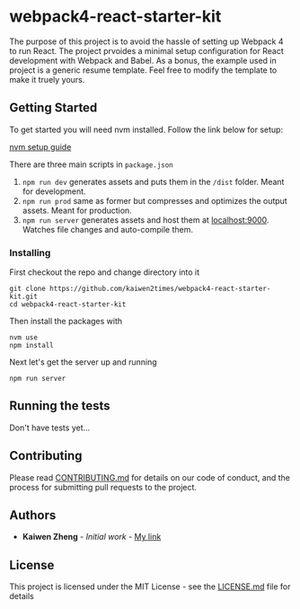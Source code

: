 # webpack4-react-starter-kit

The purpose of this project is to avoid the hassle of setting up Webpack 4 to run React. The project prvoides a minimal setup configuration for React development with Webpack and Babel. As a bonus, the example used in project is a generic resume template. Feel free to modify the template to make it truely yours.

## Getting Started

To get started you will need nvm installed. Follow the link below for setup:

[nvm setup guide](https://gist.github.com/d2s/372b5943bce17b964a79)

There are three main scripts in ``` package.json ```

1. ``` npm run dev ``` generates assets and puts them in the ``` /dist ``` folder. Meant for development.
2. ``` npm run prod ``` same as former but compresses and optimizes the output assets. Meant for production.
3. ``` npm run server ``` generates assets and host them at [localhost:9000](https://localhost:9000/). Watches file changes and auto-compile them.

### Installing

First checkout the repo and change directory into it

```
git clone https://github.com/kaiwen2times/webpack4-react-starter-kit.git
cd webpack4-react-starter-kit
```

Then install the packages with

```
nvm use
npm install
```

Next let's get the server up and running

```
npm run server
```

## Running the tests

Don't have tests yet...

## Contributing

Please read [CONTRIBUTING.md](https://github.com/kaiwen2times/webpack4-react-starter-kit/CONTRIBUTING.md) for details on our code of conduct, and the process for submitting pull requests to the project.

## Authors

* **Kaiwen Zheng** - *Initial work* - [My link](http://www.kaiwenz.xyz/)

## License

This project is licensed under the MIT License - see the [LICENSE.md](LICENSE.md) file for details
